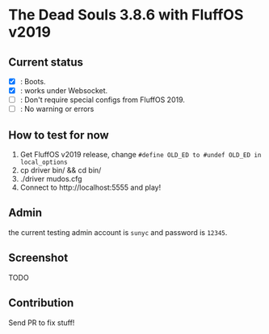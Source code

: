 # The Dead Souls 3.8.6 with FluffOS v2019

## Current status

- [X] : Boots.
- [X] : works under Websocket.
- [ ] : Don't require special configs from FluffOS 2019.
- [ ] : No warning or errors

## How to test for now

1. Get FluffOS v2019 release, change ```#define OLD_ED to #undef OLD_ED in local_options```
2. cp driver bin/ && cd bin/
3. ./driver mudos.cfg
4. Connect to http://localhost:5555 and play!

## Admin

the current testing admin account is ```sunyc``` and password is ```12345```.

## Screenshot

TODO

## Contribution

Send PR to fix stuff! 
